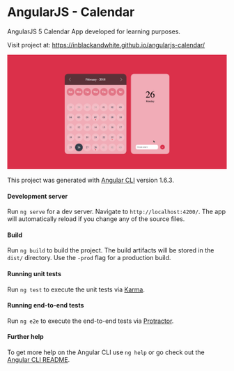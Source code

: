 # AngularJS - Calendar

AngularJS 5 Calendar App developed for learning purposes.

Visit project at: https://inblackandwhite.github.io/angularjs-calendar/

![Calendar Gif](./src/calendar.gif)

This project was generated with [Angular CLI](https://github.com/angular/angular-cli) version 1.6.3.

#### Development server

Run `ng serve` for a dev server. Navigate to `http://localhost:4200/`. The app will automatically reload if you change any of the source files.

#### Build

Run `ng build` to build the project. The build artifacts will be stored in the `dist/` directory. Use the `-prod` flag for a production build.

#### Running unit tests

Run `ng test` to execute the unit tests via [Karma](https://karma-runner.github.io).

#### Running end-to-end tests

Run `ng e2e` to execute the end-to-end tests via [Protractor](http://www.protractortest.org/).

#### Further help

To get more help on the Angular CLI use `ng help` or go check out the [Angular CLI README](https://github.com/angular/angular-cli/blob/master/README.md).
